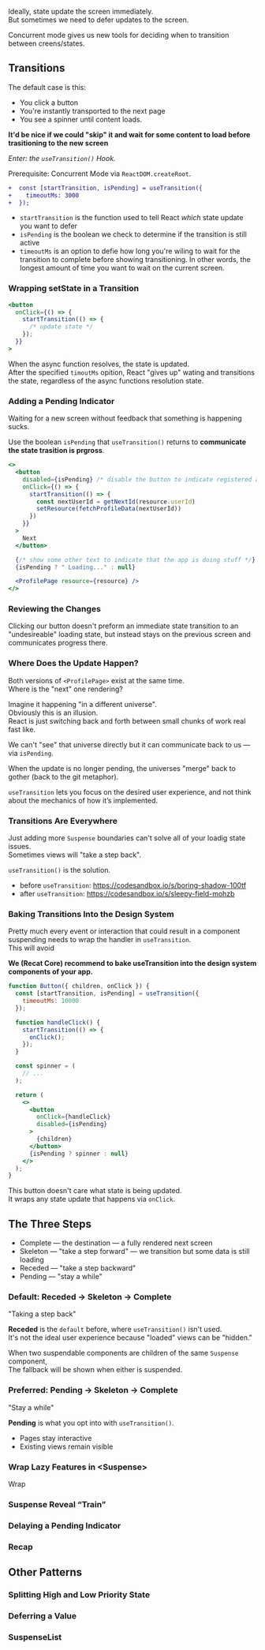 Ideally, state update the screen immediately.  
But sometimes we need to defer updates to the screen.

Concurrent mode gives us new tools for deciding when to transition between creens/states.

## Transitions

The default case is this:

- You click a button
- You're instantly transported to the next page
- You see a spinner until content loads.

**It'd be nice if we could "skip" it and wait for some content to load before trasitioning to the new screen**

_Enter: the `useTransition()` Hook._

Prerequisite: Concurrent Mode via `ReactDOM.createRoot`.

```diff
+  const [startTransition, isPending] = useTransition({
+    timeoutMs: 3000
+  });
```

- `startTransition` is the function used to tell React _which_ state update you want to defer
- `isPending` is the boolean we check to determine if the transition is still active
- `timeoutMs` is an option to defie how long you're wiling to wait for the transition to complete before showing transitioning. In other words, the longest amount of time you want to wait on the current screen.

### Wrapping setState in a Transition

```jsx
<button
  onClick={() => {
    startTransition(() => {
      /* update state */
    });
  }}
>
```

When the async function resolves, the state is updated.  
After the specified `timoutMs` opition, React "gives up" wating and transitions the state, regardless of the async functions resolution state.

### Adding a Pending Indicator

Waiting for a new screen without feedback that something is happening sucks.

Use the boolean `isPending` that `useTransition()` returns to **communicate the state trasition is prgross**.

```jsx
<>
  <button
    disabled={isPending} /* disable the button to indicate registered action */
    onClick={() => {
      startTransition(() => {
        const nextUserId = getNextId(resource.userId)
        setResource(fetchProfileData(nextUserId))
      })
    }}
  >
    Next
  </button>

  {/* show some other text to indicate that the app is doing stuff */}
  {isPending ? " Loading..." : null}

  <ProfilePage resource={resource} />
</>
```

### Reviewing the Changes

Clicking our button doesn't preform an immediate state transition to an "undesireable" loading state, but instead stays on the previous screen and communicates progress there.

### Where Does the Update Happen?

Both versions of `<ProfilePage>` exist at the same time.  
Where is the "next" one rendering?

Imagine it happening "in a different universe".  
Obviously this is an illusion.  
React is just switching back and forth between small chunks of work real fast like.

We can't "see" that universe directly but it can communicate back to us — via `isPending`.

When the update is no longer pending, the universes "merge" back to gother (back to the git metaphor).

`useTransition` lets you focus on the desired user experience, and not think about the mechanics of how it’s implemented.

### Transitions Are Everywhere

Just adding more `Suspense` boundaries can't solve all of your loadig state issues.  
Sometimes views will "take a step back".

`useTransition()` is the solution.

* before `useTransition`: https://codesandbox.io/s/boring-shadow-100tf
* after `useTransition`: https://codesandbox.io/s/sleepy-field-mohzb

### Baking Transitions Into the Design System

Pretty much every event or interaction that could result in a component suspending needs to wrap the handler in `useTransition`.  
This will avoid 

**We (Recat Core) recommend to bake useTransition into the design system components of your app.**

```jsx
function Button({ children, onClick }) {
  const [startTransition, isPending] = useTransition({
    timeoutMs: 10000
  });

  function handleClick() {
    startTransition(() => {
      onClick();
    });
  }

  const spinner = (
    // ...
  );

  return (
    <>
      <button
        onClick={handleClick}
        disabled={isPending}
      >
        {children}
      </button>
      {isPending ? spinner : null}
    </>
  );
}
```

This button doesn't care what state is being updated.  
It wraps any state update that happens via `onClick`.  

## The Three Steps

* Complete — the destination — a fully rendered next screen
* Skeleton — "take a step forward" —  we transition but some data is still loading
* Receded — "take a step backward"
* Pending — "stay a while"

### Default: Receded → Skeleton → Complete

"Taking a step back"  

**Receded** is the `default` before, where `useTransition()` isn't used.  
It's not the ideal user experience because "loaded" views can be "hidden."  

When two suspendable components are children of the same `Suspense` component,  
The fallback will be shown when either is suspended.  

### Preferred: Pending → Skeleton → Complete

"Stay a while"  

**Pending** is what you opt into with `useTransition()`.  

* Pages stay interactive
* Existing views remain visible

### Wrap Lazy Features in \<Suspense\>

Wrap 

### Suspense Reveal “Train”

### Delaying a Pending Indicator

### Recap

## Other Patterns

### Splitting High and Low Priority State

### Deferring a Value

### SuspenseList
